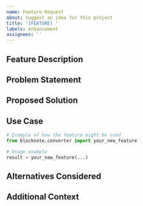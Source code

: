 ```yaml
---
name: Feature Request
about: Suggest an idea for this project
title: '[FEATURE] '
labels: enhancement
assignees: ''
---
```


## Feature Description

<!-- A clear and concise description of the feature you'd like -->

## Problem Statement

<!-- Is your feature request related to a problem? Please describe -->
<!-- Example: I'm always frustrated when [...] -->

## Proposed Solution

<!-- Describe the solution you'd like -->

## Use Case

<!-- Describe how this feature would be used -->

```python
# Example of how the feature might be used
from blocknote.converter import your_new_feature

# Usage example
result = your_new_feature(...)
```

## Alternatives Considered

<!-- Describe any alternative solutions or features you've considered -->

## Additional Context

<!-- Add any other context or screenshots about the feature request here -->
